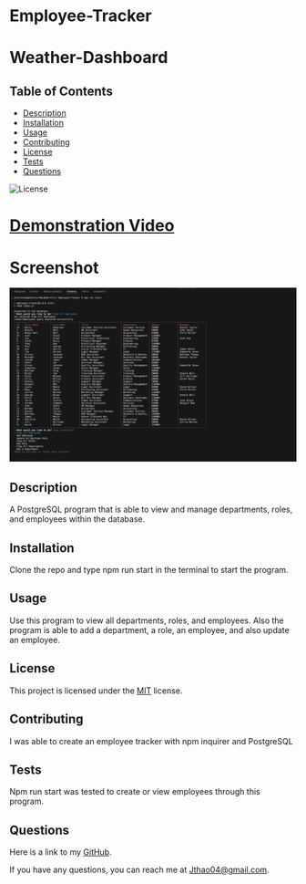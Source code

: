# Employee-Tracker
# Weather-Dashboard

## Table of Contents
- [Description](#description)
- [Installation](#installation)
- [Usage](#usage)
- [Contributing](#contributing)
- [License](#license)
- [Tests](#tests)
- [Questions](#questions)

![License](https://img.shields.io/badge/License-MIT-yellow.svg)

# [Demonstration Video](https://drive.google.com/file/d/1GQT_bIYInucp90cMiOVAzDNGSE-diFEt/view?usp=sharing)

# Screenshot
![Screenshot](./Assets/Screenshot.png)

## Description

A PostgreSQL program that is able to view and manage departments, roles, and employees within the database.

## Installation

Clone the repo and type npm run start in the terminal to start the program.

## Usage

Use this program to view all departments, roles, and employees. Also the program is able to add a department, a role, an employee, and also update an employee.

## License

This project is licensed under the [MIT]([License](https://opensource.org/licenses/MIT)) license.

## Contributing

I was able to create an employee tracker with npm inquirer and PostgreSQL

## Tests

Npm run start was tested to create or view employees through this program. 

## Questions
Here is a link to my [GitHub](https://github.com/Jthao04).

If you have any questions, you can reach me at [Jthao04@gmail.com](mailto:Jthao04@gmail.com).
